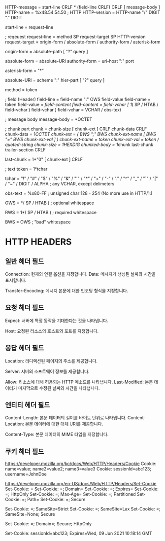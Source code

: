 HTTP-message   = start-line CRLF * (field-line CRLF) CRLF [ message-body ]
HTTP-name      = %x48.54.54.50  ; HTTP
HTTP-version   = HTTP-name "/" DIGIT "." DIGIT


start-line     = request-line

; reqeuest
request-line   = method SP request-target SP HTTP-version
request-target = origin-form / absolute-form / authority-form / asterisk-form

origin-form    = absolute-path [ "?" query ]

absolute-form  = absolute-URI
authority-form = uri-host ":" port

asterisk-form  = "*"

absolute-URI   = scheme ":" hier-part [ "?" query ]

method         = token


; field (Header)
field-line     = field-name ":" OWS field-value
field-name     = token
field-value    = *field-content
field-content  = field-vchar [ 1*( SP / HTAB / field-vchar ) field-vchar ]
field-vchar    = VCHAR / obs-text

; message body
message-body   = *OCTET


; chunk part
chunk          = chunk-size [ chunk-ext ] CRLF chunk-data CRLF
chunk-data     = 1*OCTET
chunk-ext      = *( BWS ";" BWS chunk-ext-name
									[ BWS "=" BWS chunk-ext-val ] )
chunk-ext-name = token
chunk-ext-val  = token / quoted-string
chunk-size     = 1*HEXDIG
chunked-body   = 1*chunk last-chunk trailer-section CRLF

last-chunk     = 1*"0" [ chunk-ext ] CRLF



; text
token          = 1*tchar

tchar          = "!" / "#" / "$" / "%" / "&" / "'" / "*"
               / "+" / "-" / "." / "^" / "_" / "`" / "|"
               / "~" / DIGIT / ALPHA 
							 ; any VCHAR, except delimeters

obs-text       = %x80-FF  ; unsigned char 128 - 254 (No more use in HTTP/1.1

OWS            = *( SP / HTAB )
               ; optional whitespace

RWS            = 1*( SP / HTAB )
               ; required whitespace

BWS            = OWS
               ; "bad" whitespace


# HTTP HEADERS
## 일반 헤더 필드
<!-- Cache-Control:		캐싱 메커니즘을 제어합니다. -->
Connection:			현재의 연결 옵션을 지정합니다.
Date:				메시지가 생성된 날짜와 시간을 표시합니다.
<!-- Pragma:				구현 특정 지시어를 포함합니다. -->
<!-- Trailer:            메시지의 트레일러 섹션에 포함될 헤더 필드를 나타냅니다. -->
Transfer-Encoding:  메시지 본문에 대한 인코딩 형식을 지정합니다.
<!-- Upgrade:			사용할 다른 프로토콜을 나타냅니다. -->
<!-- Via:				메시지가 전달된 중간자를 표시합니다. -->
<!-- Warning:			메시지와 관련된 경고를 포함합니다. -->

## 요청 헤더 필드
<!-- Accept:					사용자 에이전트가 처리할 수 있는 미디어 타입을 지정합니다. -->
<!-- Accept-Charset:			사용자 에이전트가 선호하는 문자 인코딩을 지정합니다. -->
<!-- Accept-Encoding:		사용자 에이전트가 지원하는 콘텐츠 인코딩을 지정합니다. -->
<!-- Accept-Language:		사용자 에이전트가 선호하는 자연 언어를 지정합니다. -->
<!-- Authorization:			사용자 인증 정보를 포함합니다. // 실질적인 동작은 알아볼 것 : cookie에서 사용하는 등 -->
Expect:					서버에 특정 동작을 기대한다는 것을 나타냅니다.
<!-- From:					요청을 생성한 사용자의 이메일 주소를 나타냅니다. -->
Host:					요청된 리소스의 호스트와 포트를 지정합니다.
<!-- If-Match:				문서의 특정 버전에 대한 조건부 요청을 나타냅니다. -->
<!-- If-Modified-Since:		지정된 시간 이후에 변경된 경우에만 문서를 요청합니다. -->
<!-- If-None-Match:			문서의 특정 버전이 아닌 경우에만 요청합니다. -->
<!-- If-Range:				부분적인 GET 요청의 조건을 지정합니다. -->
<!-- If-Unmodified-Since:	지정된 시간 이후에 변경되지 않은 경우에만 요청합니다. -->
<!-- Max-Forwards:			메시지가 전달될 수 있는 최대 횟수를 지정합니다. -->
<!-- Proxy-Authorization:	프록시 서버에 대한 인증 정보를 포함합니다. -->
<!-- Range:					리소스의 특정 부분을 요청합니다. -->
<!-- Referer:				현재 요청된 페이지의 링크 이전의 웹 페이지 주소를 포함합니다. -->
<!-- TE:						전송 인코딩의 확장을 지정합니다. -->
<!-- User-Agent:				사용자 에이전트의 정보를 포함합니다. -->

## 응답 헤더 필드
<!-- Accept-Ranges:			서버가 바이트 범위 요청을 수용하는지 여부를 나타냅니다. -->
<!-- Age:					객체가 프록시 캐시에 저장된 후 경과된 시간을 나타냅니다. -->
<!-- ETag:					콘텐츠의 특정 버전을 식별하는 태그를 제공합니다. -->
Location:				리디렉션된 페이지의 주소를 제공합니다.
<!-- Proxy-Authenticate:		프록시 서버에서 클라이언트 인증을 요구합니다. -->
<!-- Retry-After:			클라이언트가 다음 요청을 시도해야 하는 시간을 나타냅니다. -->
Server:					서버의 소프트웨어 정보를 제공합니다.
<!-- Vary:					캐시된 응답을 선택하는 데 사용되는 헤더 필드를 지정합니다. -->
<!-- WWW-Authenticate:		HTTP 접근 인증을 위한 데이터를 포함합니다. -->
Allow:					리소스에 대해 허용되는 HTTP 메소드를 나타냅니다.
Last-Modified:			본문 데이터가 마지막으로 수정된 날짜와 시간을 나타냅니다.

## 엔티티 헤더 필드
<!-- Content-Encoding:		본문 데이터에 적용된 인코딩을 나타냅니다. -->
<!-- Content-Language:		본문 데이터의 언어를 나타냅니다. -->
Content-Length:			본문 데이터의 길이를 바이트 단위로 나타냅니다.
Content-Location:		본문 데이터에 대한 대체 URI를 제공합니다.
<!-- Content-MD5:			본문 데이터의 MD5 체크섬을 제공합니다. -->
<!-- Content-Range:			본문 데이터의 일부를 나타내는 경우 그 범위를 지정합니다. -->
Content-Type:			본문 데이터의 MIME 타입을 지정합니다.
<!-- Expires:				본문 데이터가 만료되는 날짜와 시간을 나타냅니다. -->

## 쿠키 헤더 필드
<!-- Request -->
https://developer.mozilla.org/ko/docs/Web/HTTP/Headers/Cookie
Cookie:			name=value; name2=value2; name3=value3
Cookie:			sessionId=abc123; username=JohnDoe

<!-- Response -->
https://developer.mozilla.org/en-US/docs/Web/HTTP/Headers/Set-Cookie
Set-Cookie:		<cookie-name>=<cookie-value>
Set-Cookie:		<cookie-name>=<cookie-value>; Domain=<domain-value>
Set-Cookie:		<cookie-name>=<cookie-value>; Expires=<date>
Set-Cookie:		<cookie-name>=<cookie-value>; HttpOnly
Set-Cookie:		<cookie-name>=<cookie-value>; Max-Age=<number>
Set-Cookie:		<cookie-name>=<cookie-value>; Partitioned
Set-Cookie:		<cookie-name>=<cookie-value>; Path=<path-value>
Set-Cookie:		<cookie-name>=<cookie-value>; Secure

Set-Cookie:		<cookie-name>=<cookie-value>; SameSite=Strict
Set-Cookie:		<cookie-name>=<cookie-value>; SameSite=Lax
Set-Cookie:		<cookie-name>=<cookie-value>; SameSite=None; Secure

<!-- Multiple attributes are also possible, for example: -->
Set-Cookie:		<cookie-name>=<cookie-value>; Domain=<domain-value>; Secure; HttpOnly


Set-Cookie:		sessionId=abc123; Expires=Wed, 09 Jun 2021 10:18:14 GMT